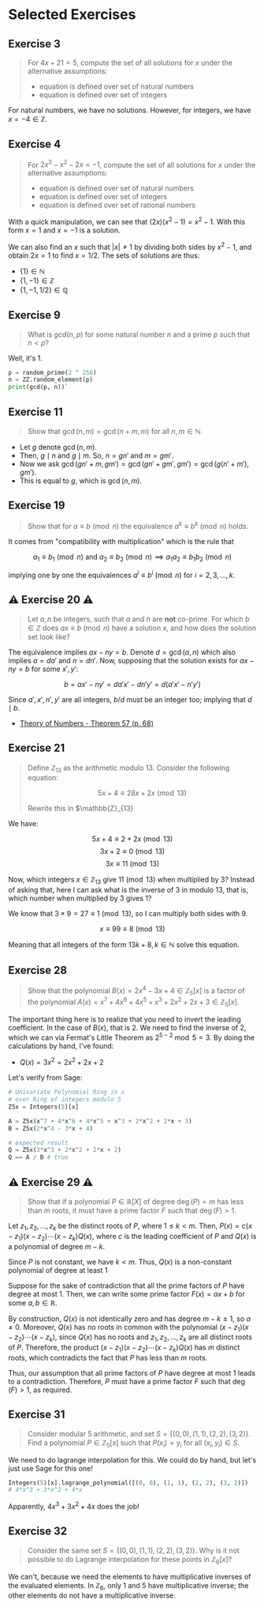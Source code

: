 # Selected Exercises

## Exercise 3

> For $4x + 21 = 5$, compute the set of all solutions for $x$ under the alternative assumptions:
>
> - equation is defined over set of natural numbers
> - equation is defined over set of integers

For natural numbers, we have no solutions. However, for integers, we have $x = -4 \in \mathbb{Z}$.

## Exercise 4

> For $2x^3 - x^2 - 2x = -1$, compute the set of all solutions for $x$ under the alternative assumptions:
>
> - equation is defined over set of natural numbers
> - equation is defined over set of integers
> - equation is defined over set of rational numbers

With a quick manipulation, we can see that $(2x)(x^2 - 1) = x^2 - 1$. With this form $x=1$ and $x=-1$ is a solution.

We can also find an $x$ such that $|x| \ne 1$ by dividing both sides by $x^2 - 1$, and obtain $2x=1$ to find $x=1/2$. The sets of solutions are thus:

- $\{1\} \in \mathbb{N}$
- $\{1, -1\} \in \mathbb{Z}$
- $\{1, -1, 1/2\} \in \mathbb{Q}$

## Exercise 9

> What is $gcd(n,p)$ for some natural number $n$ and a prime $p$ such that $n < p$?

Well, it's 1.

```py
p = random_prime(2 ^ 256)
n = ZZ.random_element(p)
print(gcd(p, n))`
```

## Exercise 11

> Show that $\gcd(n, m) = \gcd(n + m, m)$ for all $n, m \in \mathbb{N}$.

- Let $g$ denote $\gcd(n, m)$.
- Then, $g \mid n$ and $g \mid m$. So, $n = g n'$ and $m = g m'$.
- Now we ask $\gcd(g n' + m, g m') =\gcd(g n' + g m', g m') = \gcd(g(n' + m'), g m')$.
- This is equal to $g$, which is $\gcd(n, m)$.

## Exercise 19

> Show that for $a \equiv b \pmod{n}$ the equivalence $a^k \equiv b^k \pmod{n}$ holds.

It comes from "compatibility with multiplication" which is the rule that

$$
a_1 \equiv b_1 \pmod{n} \text{ and } a_2 \equiv b_2 \pmod{n} \implies a_1a_2 \equiv b_1b_2 \pmod{n}
$$

implying one by one the equivalences $a^i \equiv b^i \pmod{n}$ for $i = 2, 3, \ldots, k$.

## ⚠️ Exercise 20 ⚠️

> Let $a, n$ be integers, such that $a$ and $n$ are **not** co-prime. For which $b \in \mathbb{Z}$ does $ax \equiv b \pmod{n}$ have a solution $x$, and how does the solution set look like?

The equivalence implies $ax - ny = b$. Denote $d=\gcd(a, n)$ which also implies $a = da'$ and $n = dn'$. Now, supposing that the solution exists for $ax - ny = b$ for some $x', y'$:

$$b = ax' - ny' = da'x' - dn'y' = d(a'x' - n'y')$$

Since $a', x', n', y'$ are all integers, $b / d$ must be an integer too; implying that $d \mid b$.

- [Theory of Numbers - Theorem 57 (p. 68)](https://blngcc.files.wordpress.com/2008/11/hardy-wright-theory_of_numbers.pdf)

## Exercise 21

> Define $\mathbb{Z}_{13}$ as the arithmetic modulo 13. Consider the following equation:
>
> $$5x + 4 \equiv 28x +2x \pmod{13}$$
>
> Rewrite this in $\mathbb{Z}\_{13}

We have:

$$5x + 4 \equiv 2 + 2x \pmod{13}$$
$$3x + 2 \equiv 0 \pmod{13}$$
$$3x \equiv 11 \pmod{13}$$

Now, which integers $x \in \mathbb{Z}_{13}$ give $11 \pmod{13}$ when multiplied by 3? Instead of asking that, here I can ask what is the inverse of 3 in modulo 13, that is, which number when multiplied by 3 gives 1?

We know that $3 \times 9 = 27 \equiv 1 \pmod{13}$, so I can multiply both sides with 9.

$$x \equiv 99 \equiv 8 \pmod{13}$$

Meaning that all integers of the form $13k+8, k \in \mathbb{N}$ solve this equation.

## Exercise 28

> Show that the polynomial $B(x) = 2x^4 -3x +4 \in \mathbb{Z}_5[x]$ is a factor of the polynomial $A(x) = x^7 + 4x^6 + 4x^5 + x^3 + 2x^2 + 2x + 3 \in \mathbb{Z}_5[x]$.

The important thing here is to realize that you need to invert the leading coefficient. In the case of $B(x)$, that is 2. We need to find the inverse of 2, which we can via Fermat's Little Theorem as $2^{5-2} \bmod 5 = 3$. By doing the calculations by hand, I've found:

- $Q(x) = 3x^2 = 2x^2 + 2x + 2$

Let's verify from Sage:

```py
# Univariate Polynomial Ring in x
# over Ring of integers modulo 5
Z5x = Integers(5)[x]

A = Z5x(x^7 + 4*x^6 + 4*x^5 + x^3 + 2*x^2 + 2*x + 3)
B = Z5x(2*x^4 - 3*x + 4)

# expected result
Q = Z5x(3*x^3 + 2*x^2 + 2*x + 2)
Q == A / B # true
```

## ⚠️ Exercise 29 ⚠️

> Show that if a polynomial $P \in \mathbb{R}[X]$ of degree $\deg(P) = m$ has less than $m$ roots, it must have a prime factor $F$ such that $\deg(F) > 1$.

Let $z_1, z_2, \ldots, z_k$ be the distinct roots of $P$, where $1 \leq k < m$. Then, $P(x) = c(x - z_1)(x - z_2) \cdots (x - z_k) Q(x)$, where $c$ is the leading coefficient of $P$ and $Q(x)$ is a polynomial of degree $m-k$.

Since $P$ is not constant, we have $k < m$. Thus, $Q(x)$ is a non-constant polynomial of degree at least $1$

Suppose for the sake of contradiction that all the prime factors of $P$ have degree at most $1$. Then, we can write some prime factor $F(x) = ax + b$ for some $a,b \in \mathbb{R}$.

By construction, $Q(x)$ is not identically zero and has degree $m-k \geq 1$, so $a \neq 0$. Moreover, $Q(x)$ has no roots in common with the polynomial $(x - z_1)(x - z_2) \cdots (x - z_k)$, since $Q(x)$ has no roots and $z_1, z_2, \ldots, z_k$ are all distinct roots of $P$. Therefore, the product $(x - z_1)(x - z_2) \cdots (x - z_k) Q(x)$ has $m$ distinct roots, which contradicts the fact that $P$ has less than $m$ roots.

Thus, our assumption that all prime factors of $P$ have degree at most $1$ leads to a contradiction. Therefore, $P$ must have a prime factor $F$ such that $\deg(F) > 1$, as required.

## Exercise 31

> Consider modular 5 arithmetic, and set $S = \{(0, 0), (1, 1), (2, 2), (3, 2)\}$. Find a polynomial $P \in \mathbb{Z}_5[x]$ such that $P(x_i) = y_i$ for all $(x_i, y_i) \in S$.

We need to do lagrange interpolation for this. We could do by hand, but let's just use Sage for this one!

```py
Integers(5)[x].lagrange_polynomial([(0, 0), (1, 1), (2, 2), (3, 2)])
# 4*x^3 + 3*x^2 + 4*x
```

Apparently, $4x^3 + 3x^2 + 4x$ does the job!

## Exercise 32

> Consider the same set $S = \{(0, 0), (1, 1), (2, 2), (3, 2)\}$. Why is it not possible to do Lagrange interpolation for these points in $\mathbb{Z}_6[x]$?

We can't, because we need the elements to have multiplicative inverses of the evaluated elements. In $\mathbb{Z}_6$, only 1 and 5 have multiplicative inverse; the other elements do not have a multiplicative inverse.
